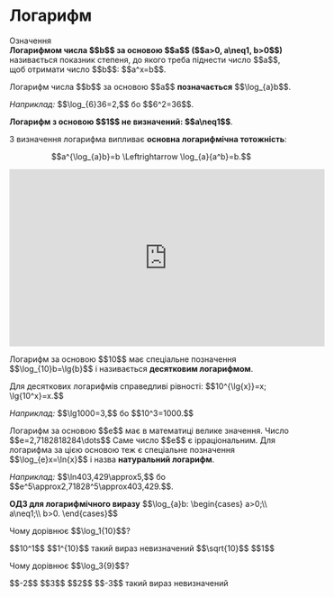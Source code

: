 # Логарифм

<div class="space">
<div class="eoz-wrap">
<span class="eoz">Означення</span> 
<div class="eoz-text">
<b>Логарифмом числа $$b$$ за основою $$a$$ ($$a>0, a\neq1, b>0$$)</b> називається показник степеня, до якого треба піднести число $$a$$, щоб отримати число $$b$$: $$a^x=b$$.
</div>
</div>
</div>

<p>Логарифм числа $$b$$ за основою $$a$$ <b>позначається</b> $$\log_{a}b$$.</p>
<div class="space"></div>
<p><i>Наприклад:</i> $$\log_{6}36=2,$$ бо $$6^2=36$$.</p>
<div class="space"></div>
<p><b>Логарифм з основою $$1$$ не визначений: $$a\neq1$$</b>.</p>

<p>З визначення логарифма випливає <b>основна логарифмічна тотожність</b>:</p>

<p align="center">$$a^{\log_{a}b}=b \Leftrightarrow \log_{a}{a^b}=b.$$</p>

<div class="fluidMedia">
<iframe align="center" width="560" height="315" src="https://www.youtube.com/embed/DRNF38JX5vg" frameborder="0" allowfullscreen></iframe>
</div>
<div class="popup">
</div>

<p>Логарифм за основою $$10$$ має спеціальне позначення $$\log_{10}b=\lg{b}$$ і називається <b>десятковим логарифмом</b>.</p>

<p>Для десяткових логарифмів справедливі рівності: $$10^{\lg{x}}=x; \lg{10^x}=x.$$</p>

<p><i>Наприклад:</i> $$\lg1000=3,$$ бо $$10^3=1000.$$</p>

<p>Логарифм за основою $$e$$ має в математиці велике значення. Число $$e=2,7182818284\dots$$ Саме число $$e$$ є ірраціональним. Для логарифма за цією основою теж є спеціальне позначення $$\log_{e}x=\ln{x}$$ і назва <b>натуральний логарифм</b>.</p>
<div class="space"></div>
<p><i>Наприклад:</i> $$\ln403,429\approx5,$$ бо $$e^5\approx2,71828^5\approx403,429.$$.</p>
<div class="space"></div>
<p><b>ОДЗ для логарифмічного виразу</b> $$\log_{a}b: \begin{cases}
a>0;\\
a\neq1;\\
b>0.
\end{cases}$$</p>

<div class="space"></div>

<quiz correctLabel="correct" incorrectLabel="incorrect" checkLabel="check">
    <question text="">
        <p>Чому дорівнює $$\log_1{10}$$?</p>
        <answer>$$10^1$$</answer>
        <answer>$$1^{10}$$</answer>
        <answer correct>такий вираз невизначений</answer>
        <answer>$$\sqrt{10}$$</answer>
        <answer>$$1$$</answer>
    </question>
    <question text="">
        <p>Чому дорівнює $$\log_3{9}$$?</p>
        <answer>$$-2$$</answer>
        <answer>$$3$$</answer>
        <answer correct>$$2$$</answer>
        <answer>$$-3$$</answer>
        <answer>такий вираз невизначений</answer>
    </question>
</quiz>

